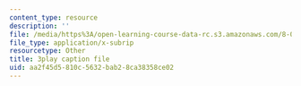```yaml
---
content_type: resource
description: ''
file: /media/https%3A/open-learning-course-data-rc.s3.amazonaws.com/8-01sc-classical-mechanics-fall-2016/aa2f45d5810c5632bab28ca38358ce02_FNOfxJxceIM.vtt
file_type: application/x-subrip
resourcetype: Other
title: 3play caption file
uid: aa2f45d5-810c-5632-bab2-8ca38358ce02
---
```

